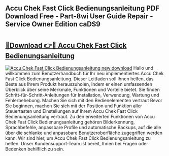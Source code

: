 ## Accu Chek Fast Click Bedienungsanleitung PDF Download Free - Part-8wi User Guide Repair - Service Owner Edition caDS9

# <h2><a href="http://df50s4f.blite.top/?on=Accu+Chek+Fast+Click+Bedienungsanleitung">🔗Download 👉🔴 Accu Chek Fast Click Bedienungsanleitung</a></h2>

[![Accu Chek Fast Click Bedienungsanleitung new download](https://i.imgur.com/lujVjoI.png)](http://df50s4f.blite.top/?on=Accu+Chek+Fast+Click+Bedienungsanleitung)
Hallo und willkommen zum Benutzerhandbuch für Ihr neu implementiertes Accu Chek Fast Click Bedienungsanleitung. Dieser Leitfaden soll Ihnen helfen, das Beste aus Ihrem Produkt herauszuholen, indem er einen umfassenden Überblick über seine Merkmale, Funktionen und Vorteile bietet. Sie finden Schritt-für-Schritt-Anleitungen für Installation, Verwendung, Wartung und Fehlerbehebung. Machen Sie sich mit den Bedienelementen vertraut Bevor Sie beginnen, machen Sie sich mit der Position und Funktion aller Steuertasten und Einstellungen auf Ihrem Accu Chek Fast Click Bedienungsanleitung vertraut. Zu den erweiterten Funktionen von Accu Chek Fast Click Bedienungsanleitung gehören Bilderkennung, Sprachbefehle, anpassbare Profile und automatische Backups, auf die alle über die schlanke und anpassbare Benutzeroberfläche zugegriffen werden kann. Wir sind hier, um Accu Chek Fast Click Bedienungsanleitung zu helfen. Unser Kundensupport-Team ist bereit, Ihnen bei Fragen oder Bedenken behilflich zu sein.
